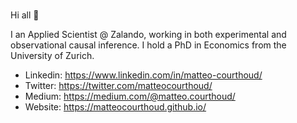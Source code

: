 ### 

Hi all 👋

I an Applied Scientist @ Zalando, working in both experimental and observational causal inference. I hold a PhD in Economics from the University of Zurich.

- Linkedin: https://www.linkedin.com/in/matteo-courthoud/
- Twitter: https://twitter.com/matteocourthoud/
- Medium: https://medium.com/@matteo.courthoud/
- Website: https://matteocourthoud.github.io/
